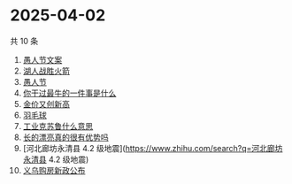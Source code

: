 # 2025-04-02

共 10 条

<!-- BEGIN ZHIHUSEARCH -->
<!-- 最后更新时间 Wed Apr 02 2025 08:39:07 GMT+0800 (China Standard Time) -->
1. [愚人节文案](https://www.zhihu.com/search?q=愚人节文案)
1. [湖人战胜火箭](https://www.zhihu.com/search?q=湖人战胜火箭)
1. [愚人节](https://www.zhihu.com/search?q=愚人节)
1. [你干过最牛的一件事是什么](https://www.zhihu.com/search?q=你干过最牛的一件事是什么)
1. [金价又创新高](https://www.zhihu.com/search?q=金价又创新高)
1. [羽毛球](https://www.zhihu.com/search?q=羽毛球)
1. [工业克苏鲁什么意思](https://www.zhihu.com/search?q=工业克苏鲁什么意思)
1. [长的漂亮真的很有优势吗](https://www.zhihu.com/search?q=长的漂亮真的很有优势吗)
1. [河北廊坊永清县 4.2 级地震](https://www.zhihu.com/search?q=河北廊坊永清县 4.2 级地震)
1. [义乌购房新政公布](https://www.zhihu.com/search?q=义乌购房新政公布)
<!-- END ZHIHUSEARCH -->
